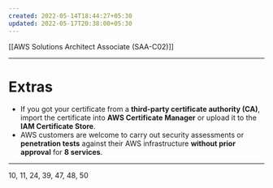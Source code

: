 ```yaml
---
created: 2022-05-14T18:44:27+05:30
updated: 2022-05-17T20:38:00+05:30
---
```

[[AWS Solutions Architect Associate (SAA-C02)]]

---
# Extras
- If you got your certificate from a **third-party certificate authority (CA)**, import the certificate into **AWS Certificate Manager** or upload it to the **IAM Certificate Store**.
- AWS customers are welcome to carry out security assessments or **penetration tests** against their AWS infrastructure **without prior approval** for **8 services**.

---
10, 11, 24, 39, 47, 48, 50
